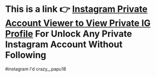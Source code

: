 # This is a link 👉 **[Instagram Private Account Viewer to View Private IG Profile](https://www.linkedin.com/pulse/best-instagram-private-account-viewer-view-ig-profile-0tedf)** For Unlock Any Private Instagram Account Without Following
#instagram I'd crazy__papu18
